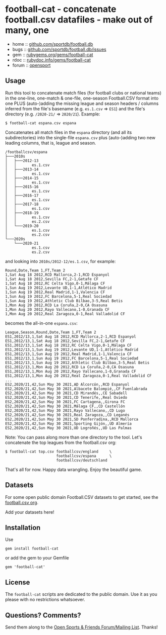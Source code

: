 # football-cat - concatenate football.csv datafiles - make out of many, one


* home  :: [github.com/sportdb/football.db](https://github.com/sportdb/football.db)
* bugs  :: [github.com/sportdb/football.db/issues](https://github.com/sportdb/football.db/issues)
* gem   :: [rubygems.org/gems/football-cat](https://rubygems.org/gems/football-cat)
* rdoc  :: [rubydoc.info/gems/football-cat](http://rubydoc.info/gems/football-cat)
* forum :: [opensport](http://groups.google.com/group/opensport)



## Usage

Run this tool to concatenate match files (for football clubs or national teams) in the one-line, one-match & one-file, one-season Football.CSV format
into one
PLUS (auto-)adding the missing league and season headers / columns
inferred from the file's basename (e.g. `es.1.csv` => `ES1`)
and the file's directory (e.g. `/2020-21/` => `2020/21`). Example:

```
$ football-cat espana.csv espana
```

Concatenates all match files in the `espana` directory
(and all its subdirectories) into the single-file `espana.csv`
plus (auto-)adding two new leading columns, that is, league and season.

```
/footballcsv/espana
├───2010s
│   ├───2012-13
│   │       es.1.csv
│   ├───2013-14
│   │       es.1.csv
│   ├───2014-15
│   │       es.1.csv
│   ├───2015-16
│   │       es.1.csv
│   ├───2016-17
│   │       es.1.csv
│   ├───2017-18
│   │       es.1.csv
│   ├───2018-19
│   │       es.1.csv
│   │       es.2.csv
│   └───2019-20
│           es.1.csv
│           es.2.csv
└───2020s
    └───2020-21
            es.1.csv
            es.2.csv
```

and looking into `2010s/2012-12/es.1.csv`, for example:

```
Round,Date,Team 1,FT,Team 2
1,Sat Aug 18 2012,RCD Mallorca,2-1,RCD Espanyol
1,Sat Aug 18 2012,Sevilla FC,2-1,Getafe CF
1,Sat Aug 18 2012,RC Celta Vigo,0-1,Málaga CF
1,Sun Aug 19 2012,Levante UD,1-1,Atlético Madrid
1,Sun Aug 19 2012,Real Madrid,1-1,Valencia CF
1,Sun Aug 19 2012,FC Barcelona,5-1,Real Sociedad
1,Sun Aug 19 2012,Athletic Club Bilbao,3-5,Real Betis
1,Mon Aug 20 2012,RCD La Coruña,2-0,CA Osasuna
1,Mon Aug 20 2012,Rayo Vallecano,1-0,Granada CF
1,Mon Aug 20 2012,Real Zaragoza,0-1,Real Valladolid CF
```

becomes the all-in-one `espana.csv`:

```
League,Season,Round,Date,Team 1,FT,Team 2
ES1,2012/13,1,Sat Aug 18 2012,RCD Mallorca,2-1,RCD Espanyol
ES1,2012/13,1,Sat Aug 18 2012,Sevilla FC,2-1,Getafe CF
ES1,2012/13,1,Sat Aug 18 2012,RC Celta Vigo,0-1,Málaga CF
ES1,2012/13,1,Sun Aug 19 2012,Levante UD,1-1,Atlético Madrid
ES1,2012/13,1,Sun Aug 19 2012,Real Madrid,1-1,Valencia CF
ES1,2012/13,1,Sun Aug 19 2012,FC Barcelona,5-1,Real Sociedad
ES1,2012/13,1,Sun Aug 19 2012,Athletic Club Bilbao,3-5,Real Betis
ES1,2012/13,1,Mon Aug 20 2012,RCD La Coruña,2-0,CA Osasuna
ES1,2012/13,1,Mon Aug 20 2012,Rayo Vallecano,1-0,Granada CF
ES1,2012/13,1,Mon Aug 20 2012,Real Zaragoza,0-1,Real Valladolid CF
...
ES2,2020/21,42,Sun May 30 2021,AD Alcorcón,,RCD Espanyol
ES2,2020/21,42,Sun May 30 2021,Albacete Balompié,,CF Fuenlabrada
ES2,2020/21,42,Sun May 30 2021,CD Mirandés,,CE Sabadell
ES2,2020/21,42,Sun May 30 2021,CD Tenerife,,Real Oviedo
ES2,2020/21,42,Sun May 30 2021,FC Cartagena,,Girona FC
ES2,2020/21,42,Sun May 30 2021,Málaga CF,,CD Castellón
ES2,2020/21,42,Sun May 30 2021,Rayo Vallecano,,CD Lugo
ES2,2020/21,42,Sun May 30 2021,Real Zaragoza,,CD Leganés
ES2,2020/21,42,Sun May 30 2021,SD Ponferradina,,RCD Mallorca
ES2,2020/21,42,Sun May 30 2021,Sporting Gijón,,UD Almería
ES2,2020/21,42,Sun May 30 2021,UD Logroñés,,UD Las Palmas
```


Note: You can pass along more than one directory to the tool.
Let's concatenate the top leagues from the football.csv org:

```
$ football-cat top.csv footballcsv/england     \
                       footballcsv/espana      \
                       footballcsv/deutschland
```


That's all for now. Happy data wrangling. Enjoy the beautiful game.


## Datasets

For some open public domain Football.CSV datasets to get started, see the [football.csv org](https://github.com/footballcsv).


Add your datasets here!



## Installation

Use

    gem install football-cat

or add the gem to your Gemfile

    gem 'football-cat'


## License

The `football-cat` scripts are dedicated to the public domain.
Use it as you please with no restrictions whatsoever.


## Questions? Comments?

Send them along to the
[Open Sports & Friends Forum/Mailing List](http://groups.google.com/group/opensport).
Thanks!

